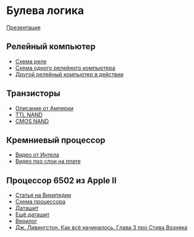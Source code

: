 Булева логика
===

[Презентация](http://www.nand2tetris.org/lectures/PDF/lecture%2001%20Boolean%20logic.pdf)

Релейный компьютер
---

- [Схема реле](http://machinedesign.com/site-files/machinedesign.com/files/uploads/2014/07/relay_diagram.gif)
- [Схема одного релейного компьютера](http://www.relaiscomputer.nl/index.php/elements)
- [Другой релейный компьютер в действии](https://www.youtube.com/watch?v=NXeBR-lbnjI)

Транзисторы
---

- [Описание от Амперки](http://wiki.amperka.ru/%D0%A1%D1%85%D0%B5%D0%BC%D0%BE%D1%82%D0%B5%D1%85%D0%BD%D0%B8%D0%BA%D0%B0:%D1%82%D1%80%D0%B0%D0%BD%D0%B7%D0%B8%D1%81%D1%82%D0%BE%D1%80%D1%8B)
- [TTL NAND](https://www.youtube.com/watch?v=WrF9KKq8Cfg)
- [CMOS NAND](http://www.falstad.com/circuit/e-cmosnand.html)

Кремниевый процессор
---

- [Видео от Интела](https://www.youtube.com/watch?v=d9SWNLZvA8g)
- [Видео про слои на плате](https://www.youtube.com/watch?v=gBAKXvsaEiw)

Процессор 6502 из Apple II
---

- [Статья на Википедии](https://ru.wikipedia.org/wiki/MOS_Technology_6502)
- [Схема процессора](http://ladybug.xs4all.nl/arlet/fpga/6502/6502_block_diagram.jpg)
- [Даташит](http://archive.6502.org/datasheets/rockwell_r65c00_microprocessors.pdf)
- [Ещё даташит](https://www.mdawson.net/vic20chrome/cpu/mos_6500_mpu_preliminary_may_1976.pdf)
- [Верилог](https://github.com/Arlet/verilog-6502)
- [Дж. Ливингстон. Как всё начиналось. Глава 3 про Стива Возняка](https://www.ozon.ru/context/detail/id/7309143/)
